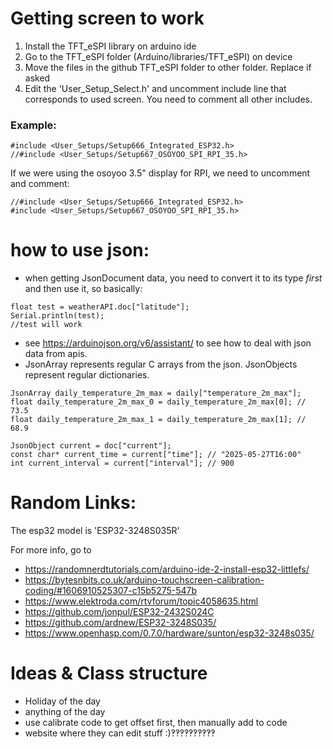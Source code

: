 # Getting screen to work
1. Install the TFT_eSPI library on arduino ide
2. Go to the TFT\_eSPI folder (Arduino/libraries/TFT\_eSPI) on device
3. Move the files in the github TFT\_eSPI folder to other folder. Replace if asked
4. Edit the 'User\_Setup\_Select.h' and uncomment include line that corresponds to used screen. You need to comment all other includes.
### Example:
```
#include <User_Setups/Setup666_Integrated_ESP32.h>
//#include <User_Setups/Setup667_OSOYOO_SPI_RPI_35.h>
```

If we were using the osoyoo 3.5" display for RPI, we need to uncomment and comment:

```
//#include <User_Setups/Setup666_Integrated_ESP32.h>
#include <User_Setups/Setup667_OSOYOO_SPI_RPI_35.h>
```
# how to use json:
- when getting JsonDocument data, you need to convert it to its type *first* and then use it, so basically:
```
float test = weatherAPI.doc["latitude"];
Serial.println(test);
//test will work 
```
- see https://arduinojson.org/v6/assistant/ to see how to deal with json data from apis.
- JsonArray represents regular C arrays from the json. JsonObjects represent regular dictionaries.

```
JsonArray daily_temperature_2m_max = daily["temperature_2m_max"];
float daily_temperature_2m_max_0 = daily_temperature_2m_max[0]; // 73.5
float daily_temperature_2m_max_1 = daily_temperature_2m_max[1]; // 68.9

JsonObject current = doc["current"];
const char* current_time = current["time"]; // "2025-05-27T16:00"
int current_interval = current["interval"]; // 900
```

# Random Links:
The esp32 model is 'ESP32-3248S035R'

For more info, go to 
- https://randomnerdtutorials.com/arduino-ide-2-install-esp32-littlefs/
- https://bytesnbits.co.uk/arduino-touchscreen-calibration-coding/#1606910525307-c15b5275-547b
- https://www.elektroda.com/rtvforum/topic4058635.html
- https://github.com/jonpul/ESP32-2432S024C
- https://github.com/ardnew/ESP32-3248S035/
- https://www.openhasp.com/0.7.0/hardware/sunton/esp32-3248s035/

# Ideas & Class structure
- Holiday of the day
- anything of the day
- use calibrate code to get offset first, then manually add to code
- website where they can edit stuff :)‽‽‽‽‽‽‽‽‽‽
